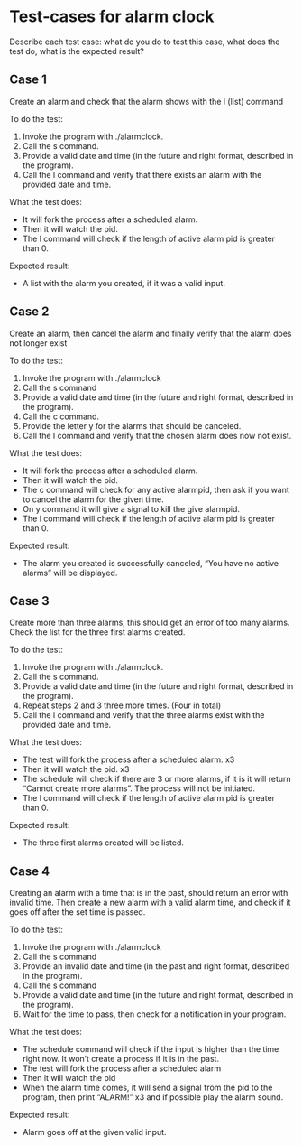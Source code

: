 # Test-cases for alarm clock

Describe each test case: what do you do to test this case, what does the test do, what is the expected result?

## Case 1

Create an alarm and check that the alarm shows with the l (list) command

To do the test:

1.  Invoke the program with ./alarmclock.
2.  Call the s command.
3.  Provide a valid date and time (in the future and right format, described in the program).
4.  Call the l command and verify that there exists an alarm with the provided date and time.

What the test does:

- It will fork the process after a scheduled alarm.
- Then it will watch the pid.
- The l command will check if the length of active alarm pid is greater than 0.

Expected result:

- A list with the alarm you created, if it was a valid input.

## Case 2

Create an alarm, then cancel the alarm and finally verify that the alarm does not longer exist

To do the test:

1.  Invoke the program with ./alarmclock
2.  Call the s command
3.  Provide a valid date and time (in the future and right format, described in the program).
4.  Call the c command.
5.  Provide the letter y for the alarms that should be canceled.
6.  Call the l command and verify that the chosen alarm does now not exist.

What the test does:

- It will fork the process after a scheduled alarm.
- Then it will watch the pid.
- The c command will check for any active alarmpid, then ask if you want to cancel the alarm for the given time.
- On y command it will give a signal to kill the give alarmpid.
- The l command will check if the length of active alarm pid is greater than 0.

Expected result:

- The alarm you created is successfully canceled, “You have no active alarms” will be displayed.

## Case 3

Create more than three alarms, this should get an error of too many alarms. Check the list for the three first alarms created.

To do the test:

1.  Invoke the program with ./alarmclock.
2.  Call the s command.
3.  Provide a valid date and time (in the future and right format, described in the program).
4.  Repeat steps 2 and 3 three more times. (Four in total)
5.  Call the l command and verify that the three alarms exist with the provided date and time.

What the test does:

- The test will fork the process after a scheduled alarm. x3
- Then it will watch the pid. x3
- The schedule will check if there are 3 or more alarms, if it is it will return “Cannot create more alarms”. The process will not be initiated.
- The l command will check if the length of active alarm pid is greater than 0.

Expected result:

- The three first alarms created will be listed.

## Case 4

Creating an alarm with a time that is in the past, should return an error with invalid time. Then create a new alarm with a valid alarm time, and check if it goes off after the set time is passed.

To do the test:

1.  Invoke the program with ./alarmclock
2.  Call the s command
3.  Provide an invalid date and time (in the past and right format, described in the program).
4.  Call the s command
5.  Provide a valid date and time (in the future and right format, described in the program).
6.  Wait for the time to pass, then check for a notification in your program.

What the test does:

- The schedule command will check if the input is higher than the time right now. It won’t create a process if it is in the past.
- The test will fork the process after a scheduled alarm
- Then it will watch the pid
- When the alarm time comes, it will send a signal from the pid to the program, then print “ALARM!” x3 and if possible play the alarm sound.

Expected result:

- Alarm goes off at the given valid input.
